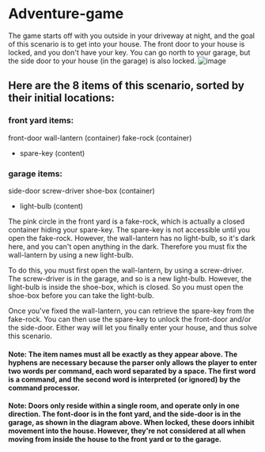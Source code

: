 # Adventure-game
The game starts off with you outside in your driveway at night, and the goal of this scenario is to get into your house. The front door to your house is locked, and you don't have your key. You can go north to your garage, but the side door to your house (in the garage) is also locked.
![image](https://github.com/nilot-pal/Adventure-game/assets/72824334/32a3d330-4d82-4e6a-8604-bb05d8ea08da)
## Here are the 8 items of this scenario, sorted by their initial locations:

### front yard items:
front-door
wall-lantern (container)
fake-rock (container)
  - spare-key (content)
### garage items:
side-door
screw-driver
shoe-box (container)
  - light-bulb (content)

The pink circle in the front yard is a fake-rock, which is actually a closed container hiding your spare-key. The spare-key is not accessible until you open the fake-rock. However, the wall-lantern has no light-bulb, so it's dark here, and you can't open anything in the dark. Therefore you must fix the wall-lantern by using a new light-bulb.

To do this, you must first open the wall-lantern, by using a screw-driver. The screw-driver is in the garage, and so is a new light-bulb. However, the light-bulb is inside the shoe-box, which is closed. So you must open the shoe-box before you can take the light-bulb.

Once you've fixed the wall-lantern, you can retrieve the spare-key from the fake-rock. You can then use the spare-key to unlock the front-door and/or the side-door. Either way will let you finally enter your house, and thus solve this scenario.
#### Note: The item names must all be exactly as they appear above. The hyphens are necessary because the parser only allows the player to enter two words per command, each word separated by a space. The first word is a command, and the second word is interpreted (or ignored) by the command processor.

#### Note: Doors only reside within a single room, and operate only in one direction. The font-door is in the font yard, and the side-door is in the garage, as shown in the diagram above. When locked, these doors inhibit movement into the house. However, they're not considered at all when moving from inside the house to the front yard or to the garage.
